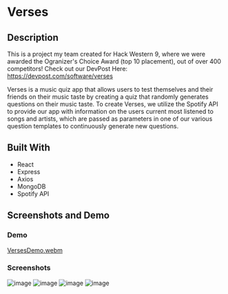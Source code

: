 # Verses
## Description 
This is a project my team created for Hack Western 9, where we were awarded the Ogranizer's Choice Award (top 10 placement), out of over 400 competitors! 
Check out our DevPost Here: https://devpost.com/software/verses

Verses is a music quiz app that allows users to test themselves and their friends on their music taste by creating a quiz that randomly generates questions on 
their music taste. To create Verses, we utilize the Spotify API to provide our app with information on the users current most listened to songs and artists, which are passed as parameters in one of our various question templates to continuously generate new questions. 

## Built With
- React
- Express
- Axios
- MongoDB
- Spotify API

## Screenshots and Demo


### Demo
[VersesDemo.webm](https://user-images.githubusercontent.com/73492549/203644479-4ae30bd9-cf9d-4e3e-840a-24c746030052.webm)

### Screenshots

![image](https://user-images.githubusercontent.com/73492549/203645120-311ee7dc-fae9-4d3e-a6a0-4c9d4423394e.png)
![image](https://user-images.githubusercontent.com/73492549/203645490-da165d77-ee4e-4bc6-8260-44ba634ced1e.png)
![image](https://user-images.githubusercontent.com/73492549/203645086-af4e8a7c-00b2-4aa1-9d02-7a4a002ce008.png)
![image](https://user-images.githubusercontent.com/73492549/203645641-505ddcca-7084-49c0-a391-de586696c528.png)


